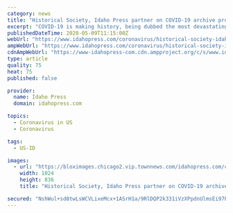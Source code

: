 ```yaml
---
category: news
title: "Historical Society, Idaho Press partner on COVID-19 archive project"
excerpt: "COVID-19 is making history, being dubbed the most devastating disease to hit the United States since the Spanish Flu 100 years ago — and not just in terms of lives"
publishedDateTime: 2020-05-09T11:15:00Z
webUrl: "https://www.idahopress.com/coronavirus/historical-society-idaho-press-partner-on-covid-19-archive-project/article_f54e2c9c-8cc5-5420-bcb6-4b478f35e20e.html"
ampWebUrl: "https://www.idahopress.com/coronavirus/historical-society-idaho-press-partner-on-covid-19-archive-project/article_f54e2c9c-8cc5-5420-bcb6-4b478f35e20e.amp.html"
cdnAmpWebUrl: "https://www-idahopress-com.cdn.ampproject.org/c/s/www.idahopress.com/coronavirus/historical-society-idaho-press-partner-on-covid-19-archive-project/article_f54e2c9c-8cc5-5420-bcb6-4b478f35e20e.amp.html"
type: article
quality: 75
heat: 75
published: false

provider:
  name: Idaho Press
  domain: idahopress.com

topics:
  - Coronavirus in US
  - Coronavirus

tags:
  - US-ID

images:
  - url: "https://bloximages.chicago2.vip.townnews.com/idahopress.com/content/tncms/assets/v3/editorial/0/a9/0a9b349d-2e89-58ad-b3f7-a899fbde7425/5eb5cd7ccfad1.image.jpg?resize=1024%2C836"
    width: 1024
    height: 836
    title: "Historical Society, Idaho Press partner on COVID-19 archive project"

secured: "NshWul+sd8twLsWCVLixeMcx+1ASrH1a/9RlDQP2k331iVzXPpdnUlmsEi97P+MjpE0l4AAPgJLNecTzSw1KD1ZlnoY5t5eXwZTr8rcBdcKi4wjtfXYoonFoe5w7N2lmofRVp90jdREvu+FiFhPh2BXmv5gVPV34Y2GuDbWaSqjB9qbltXMQRCYLZ0xMQNqxnSeMi53FDfKEC3wGvgq6wgN1w70kJTe90vSIP858xXm797Q8bmIoPcSOdw04cbVWDOYpShAgYhyUQZ8HJCspePo3YKgyAGbD//zgrcXl5ay8kep/ancDjvbYofF6Udop;VWLTl2XNQHeUPOuKQq0uFQ=="
---
```


